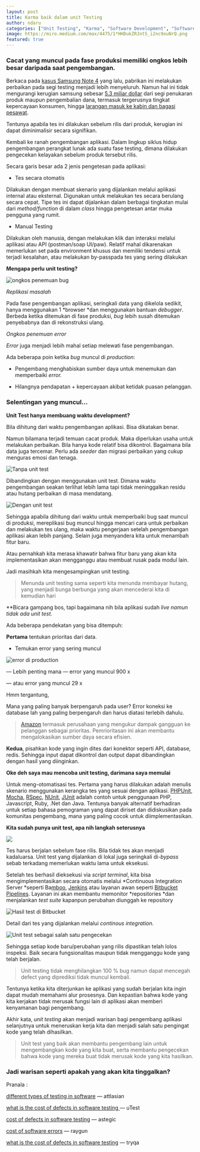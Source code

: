 ```yaml
---
layout: post
title: Karma baik dalam unit Testing
author: ndaru
categories: ["Unit Testing", "Karma", "Software Development", "Software Engineering"]
image: https://miro.medium.com/max/4475/1*HHDukZRJntS_i2nc9ouNrQ.png
featured: true
---
```


### Cacat yang muncul pada fase produksi memiliki ongkos lebih besar daripada saat pengembangan.

Berkaca pada [kasus Samsung Note 4](https://www.forbes.com/sites/maribellopez/2017/01/22/samsung-reveals-cause-of-note-7-issue-turns-crisis-into-opportunity/#3c01110d24f1) yang lalu, pabrikan ini melakukan perbaikan pada segi testing menjadi lebih menyeluruh. Namun hal ini tidak mengurangi kerugian samsung sebesar [5.3 miliar dollar](https://www.usatoday.com/story/tech/2016/10/14/samsung-note-7-recall-cost-least-53-billion/92040942/) dari segi penukaran produk maupun pengembalian dana, termasuk tergerusnya tingkat kepercayaan konsumen, hingga [larangan masuk ke kabin dan bagasi pesawat](https://money.cnn.com/2016/10/14/technology/samsung-galaxy-note-7-flight-ban/index.html).

Tentunya apabila tes ini dilakukan sebelum rilis dari produk, kerugian ini dapat diminimalisir secara signifikan.

Kembali ke ranah pengembangan aplikasi. Dalam lingkup siklus hidup pengembangan perangkat lunak ada suatu fase testing, dimana dilakukan pengecekan kelayakan sebelum produk tersebut rilis.

Secara garis besar ada 2 jenis pengetesan pada aplikasi:

* Tes secara otomatis

Dilakukan dengan membuat skenario yang dijalankan melalui aplikasi internal atau eksternal. Digunakan untuk melakukan tes secara berulang secara cepat. Tipe tes ini dapat dijalankan dalam berbagai tingkatan mulai dari *method/function* di dalam *class* hingga pengetesan antar muka pengguna yang rumit.

* Manual Testing

Dilakukan oleh manusia, dengan melakukan klik dan interaksi melalui aplikasi atau API (postman/soap UI/paw). Relatif mahal dikarenakan memerlukan set pada environment khusus dan memiliki tendensi untuk terjadi kesalahan, atau melakukan by-passpada tes yang sering dilakukan

**Mengapa perlu unit testing?**

![ongkos penemuan bug](https://cdn-images-1.medium.com/max/4972/1*HHDukZRJntS_i2nc9ouNrQ.png)

*Replikasi masalah*

Pada fase pengembangan aplikasi, seringkali data yang dikelola sedikit, hanya menggunakan 1 *browser *dan menggunakan bantuan *debugger*. Berbeda ketika ditemukan di fase produksi, *bug* lebih susah ditemukan penyebabnya dan di rekonstruksi ulang.

*Ongkos penemuan error*

*Error* juga menjadi lebih mahal setiap melewati fase pengembangan.

Ada beberapa poin ketika *bug* muncul di *production*:

* Pengembang menghabiskan sumber daya untuk menemukan dan memperbaiki *error.*

* Hilangnya pendapatan + kepercayaan akibat ketidak puasan pelanggan.

### Selentingan yang muncul…

**Unit Test hanya membuang waktu development?**

Bila dihitung dari waktu pengembangan aplikasi. Bisa dikatakan benar.

Namun bilamana terjadi temuan cacat produk. Maka diperlukan usaha untuk melakukan perbaikan. Bila hanya kode relatif bisa dikontrol. Bagaimana bila data juga tercemar. Perlu ada *seeder* dan migrasi perbaikan yang cukup menguras emosi dan tenaga.

![Tanpa unit test](https://cdn-images-1.medium.com/max/3056/1*1GfY_kwYlkV9Ytyl0hWGPw.png)

Dibandingkan dengan menggunakan unit test. Dimana waktu pengembangan seakan terlihat lebih lama tapi tidak meninggalkan residu atau hutang perbaikan di masa mendatang.

![Dengan unit test](https://cdn-images-1.medium.com/max/2140/1*adzw24daMSeYL7rTpQ2o5A.png)

Sehingga apabila dihitung dari waktu untuk memperbaiki bug saat muncul di produksi, mereplikasi bug muncul hingga mencari cara untuk perbaikan dan melakukan tes ulang, maka waktu pengerjaan setelah pengembangan aplikasi akan lebih panjang. Selain juga menyandera kita untuk menambah fitur baru.

Atau pernahkah kita merasa khawatir bahwa fitur baru yang akan kita implementasikan akan mengganggu atau membuat rusak pada modul lain.

Jadi masihkah kita mengesampingkan unit testing.
>  Menunda unit testing sama seperti kita menunda membayar hutang, yang menjadi bunga berbunga yang akan mencederai kita di kemudian hari

**Bicara gampang bos, tapi bagaimana nih bila aplikasi sudah *live *namun tidak ada unit test.**

Ada beberapa pendekatan yang bisa ditempuh:

**Pertama** tentukan prioritas dari data.

* Temukan error yang sering muncul

![error di production](https://cdn-images-1.medium.com/max/4176/1*xvgHgMLut4AHkg4gmKb_4A.png)

— Lebih penting mana — error yang muncul 900 x

— atau error yang muncul 29 x

Hmm tergantung,

Mana yang paling banyak berpengaruh pada user? Error koneksi ke database lah yang paling berpengaruh dan harus diatasi terlebih dahulu.
>  [Amazon](https://www.datacenterdynamics.com/news/amazon-to-credit-customers-affected-by-outage/) termasuk perusahaan yang mengukur dampak gangguan ke pelanggan sebagai prioritas. Pemrioritasan ini akan membantu mengalokasikan sumber daya secara efisien.

**Kedua**, pisahkan kode yang ingin dites dari konektor seperti API, database, redis. Sehingga input dapat dikontrol dan output dapat dibandingkan dengan hasil yang diinginkan.

**Oke deh saya mau mencoba unit testing, darimana saya memulai**

Untuk meng-otomatisasi tes. Pertama yang harus dilakukan adalah menulis skenario menggunakan kerangka tes yang sesuai dengan aplikasi. [PHPUnit](https://phpunit.de/), [Mocha](https://mochajs.org/), [RSpec](http://rspec.info/), [NUnit](https://docs.microsoft.com/en-us/dotnet/core/testing/unit-testing-with-nunit), [JUnit](https://junit.org/) adalah contoh untuk penggunaan PHP, Javascript, Ruby, .Net dan Java. Tentunya banyak alternatif berhadiran untuk setiap bahasa pemograman yang dapat diriset dan didiskusikan pada komunitas pengembang, mana yang paling cocok untuk diimplementasikan.

**Kita sudah punya unit test, apa nih langkah seterusnya**

![](https://cdn-images-1.medium.com/max/2000/0*Y5UlNQYmZQXltfP1)

Tes harus berjalan sebelum fase rilis. Bila tidak tes akan menjadi kadaluarsa. Unit test yang dijalankan di lokal juga seringkali di-*bypass* sebab terkadang memerlukan waktu lama untuk eksekusi.

Setelah tes berhasil dieksekusi via *script terminal*, kita bisa mengimplementasikan secara otomatis melalui *Continuous Integration Server *seperti Ba[mboo](https://de.atlassian.com/software/bamboo), [Jenkins](https://jenkins.io/) atau layanan awan seperti [Bitbucket Pipelines](https://bitbucket.org/product/features/pipelines). Layanan ini akan membantu memonitor *repositories *dan menjalankan *test suite* kapanpun perubahan diunggah ke repository

![Hasil test di Bitbucket](https://cdn-images-1.medium.com/max/3720/1*r2tBWvmv1XDTrST527FcpQ.png)

Detail dari tes yang dijalankan melalui *continous integration.*

![Unit test sebagai salah satu pengecekan](https://cdn-images-1.medium.com/max/3376/1*-EubVMct_QywhfehQBsnsg.png)

Sehingga setiap kode baru/perubahan yang rilis dipastikan telah lolos inspeksi. Baik secara fungsionalitas maupun tidak mengganggu kode yang telah berjalan.
>  Unit testing tidak menghilangkan 100 % bug namun dapat mencegah defect yang diprediksi tidak muncul kembali.

Tentunya ketika kita diterjunkan ke aplikasi yang sudah berjalan kita ingin dapat mudah memahami alur prosesnya. Dan kepastian bahwa kode yang kita kerjakan tidak merusak fungsi lain di aplikasi akan memberi kenyamanan bagi pengembang.

Akhir kata, *unit testing* akan menjadi warisan bagi pengembang aplikasi selanjutnya untuk meneruskan kerja kita dan menjadi salah satu pengingat kode yang telah dihasilkan.
>  Unit test yang baik akan membantu pengembang lain untuk mengembangkan kode yang kita buat, serta membantu pengecekan bahwa kode yang mereka buat tidak merusak kode yang kita hasilkan.

### Jadi warisan seperti apakah yang akan kita tinggalkan?

Pranala :

[different types of testing in software](https://www.atlassian.com/continuous-delivery/different-types-of-software-testing) — attlasian

[what is the cost of defects in software testing ](https://www.utest.com/articles/what-is-the-cost-of-defects-in-software-testing)— uTest

[cost of defects in software testing](https://www.astegic.com/the-cost-defects-software-testing/) — astegic

[cost of software errors](https://raygun.com/blog/cost-of-software-errors/) — raygun

[what is the cost of defects in software testing](http://tryqa.com/what-is-the-cost-of-defects-in-software-testing/) — tryqa
